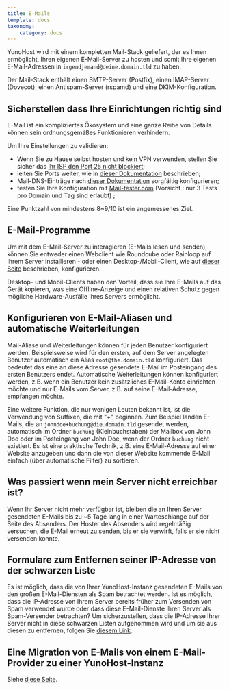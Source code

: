 ```yaml
---
title: E-Mails
template: docs
taxonomy:
    category: docs
---
```


YunoHost wird mit einem kompletten Mail-Stack geliefert, der es Ihnen ermöglicht, Ihren eigenen E-Mail-Server zu hosten und somit Ihre eigenen E-Mail-Adressen in ```irgendjemand@deine.domain.tld``` zu haben.

Der Mail-Stack enthält einen SMTP-Server (Postfix), einen IMAP-Server (Dovecot), einen Antispam-Server (rspamd) und eine DKIM-Konfiguration.

## Sicherstellen dass Ihre Einrichtungen richtig sind

E-Mail ist ein kompliziertes Ökosystem und eine ganze Reihe von Details können sein ordnungsgemäßes Funktionieren verhindern.

Um Ihre Einstellungen zu validieren:

- Wenn Sie zu Hause selbst hosten und kein VPN verwenden, stellen Sie sicher das [Ihr ISP den Port 25 nicht blockiert](https://yunohost.org/#/isp); 
- leiten Sie Ports weiter, wie in [dieser Dokumentation](https://yunohost.org/#/isp_box_config) beschrieben;
- Mail-DNS-Einträge nach [dieser Dokumentation](https://yunohost.org/#/dns_config) sorgfältig konfigurieren;
- testen Sie Ihre Konfiguration mit [Mail-tester.com](https://mail-tester.com/) (Vorsicht : nur 3 Tests pro Domain und Tag sind erlaubt) ;

Eine Punktzahl von mindestens 8~9/10 ist ein angemessenes Ziel.

## E-Mail-Programme

Um mit dem E-Mail-Server zu interagieren (E-Mails lesen und senden), können Sie entweder einen Webclient wie Roundcube oder Rainloop auf Ihrem Server installieren - oder einen Desktop-/Mobil-Client, wie auf [dieser Seite](https://yunohost.org/#/email_configure_client) beschrieben, konfigurieren.

Desktop- und Mobil-Clients haben den Vorteil, dass sie Ihre E-Mails auf das Gerät kopieren, was eine Offline-Anzeige und einen relativen Schutz gegen mögliche Hardware-Ausfälle Ihres Servers ermöglicht.

## Konfigurieren von E-Mail-Aliasen und automatische Weiterleitungen

Mail-Aliase und Weiterleitungen können für jeden Benutzer konfiguriert werden. Beispielsweise wird für den ersten,  auf dem Server angelegten Benutzer automatisch ein Alias ```root@the.domain.tld``` konfiguriert.  Das bedeutet das eine an diese Adresse gesendete E-Mail im Posteingang des ersten Benutzers endet. Automatische Weiterleitungen können konfiguriert werden, z.B. wenn ein Benutzer kein zusätzliches E-Mail-Konto einrichten möchte und nur E-Mails vom Server, z.B. auf seine E-Mail-Adresse, empfangen möchte.

Eine weitere Funktion, die nur wenigen Leuten bekannt ist, ist die Verwendung von Suffixen, die mit "+" beginnen. Zum Beispiel landen E-Mails, die an ```johndoe+buchung@die.domain.tld``` gesendet werden, automatisch im Ordner ```buchung``` (Kleinbuchstaben) der Mailbox von John Doe oder im Posteingang von John Doe, wenn der Ordner ```buchung``` nicht existiert. Es ist eine praktische Technik, z.B. eine E-Mail-Adresse auf einer Website anzugeben und dann die von dieser Website kommende E-Mail einfach (über automatische Filter) zu sortieren.

## Was passiert wenn mein Server nicht erreichbar ist?

Wenn Ihr Server nicht mehr verfügbar ist, bleiben die an Ihren Server gesendeten E-Mails bis zu ~5 Tage lang in einer Warteschlange auf der Seite des Absenders. Der Hoster des Absenders wird regelmäßig versuchen, die E-Mail erneut zu senden, bis er sie verwirft, falls er sie nicht versenden konnte.

## Formulare zum Entfernen seiner IP-Adresse von der schwarzen Liste

Es ist möglich, dass die von Ihrer YunoHost-Instanz gesendeten E-Mails von den großen E-Mail-Diensten als Spam betrachtet werden. Ist es möglich, dass die IP-Adresse von Ihrem Server bereits früher zum Versenden von Spam verwendet wurde oder dass diese E-Mail-Dienste Ihren Server als Spam-Versender betrachten? Um sicherzustellen, dass die IP-Adresse Ihrer Server nicht in diese schwarzen Listen aufgenommen wird und um sie aus diesen zu entfernen, folgen Sie [diesem Link](https://yunohost.org/#/blacklist_forms).

## Eine Migration von E-Mails von einem E-Mail-Provider zu einer YunoHost-Instanz

Siehe [diese Seite](https://yunohost.org/#/email_migration).

